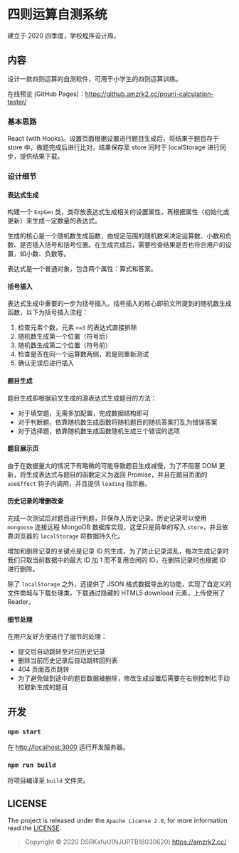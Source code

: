 # 四则运算自测系统

建立于 2020 四季度，学校程序设计周。

## 内容

设计一款四则运算的自测软件，可用于小学生的四则运算训练。

在线预览 (GitHub Pages)：<https://github.amzrk2.cc/pouni-calculation-tester/>

### 基本思路

React (with Hooks)。设置页面根据设置进行题目生成后，将结果于题目存于 store 中。做题完成后进行比对，结果保存至 store 同时于 localStorage 进行同步，提供结果下载。

### 设计细节

#### 表达式生成

构建一个 `ExpGen` 类，类存放表达式生成相关的设置属性，再根据属性（初始化或更新）来生成一定数量的表达式。

生成的核心是一个随机数生成函数，由规定范围的随机数来决定运算数、小数和负数、是否插入括号和括号位置。在生成完成后，需要检查结果是否也符合用户的设置，如小数、负数等。

表达式是一个普通对象，包含两个属性：算式和答案。

#### 括号插入

表达式生成中重要的一步为括号插入。括号插入的核心即前文所提到的随机数生成函数，以下为括号插入流程：

1. 检查元素个数，元素 `<=3` 的表达式直接排除
2. 随机数生成第一个位置（符号后）
3. 随机数生成第二个位置（符号前）
4. 检查是否在同一个运算数两侧，若是则重新测试
5. 确认无误后进行插入

#### 题目生成

题目生成即根据前文生成的源表达式生成题目的方法：

- 对于填空题，无需多加配置，完成数据结构即可
- 对于判断题，依靠随机数生成函数将随机题目的随机答案打乱为错误答案
- 对于选择题，依靠随机数生成函数随机生成三个错误的选项

#### 题目展示页

由于在数据量大的情况下有略微的可能导致题目生成减慢，为了不阻塞 DOM 更新，将生成表达式与题目的函数定义为返回 Promise，并且在题目页面的 `useEffect` 钩子内调用，并且提供 `loading` 指示器。

#### 历史记录的增删改查

完成一次测试后对题目进行判题，并保存入历史记录。历史记录可以使用 `mongoose` 连接远程 MongoDB 数据库实现，这里只是简单的写入 `store`，并且依靠浏览器的 `localStorage` 将数据持久化。

增加和删除记录的关键点是记录 ID 的生成，为了防止记录混乱，每次生成记录时我们只取当前数据中的最大 ID 加 1 而不复用空闲的 ID，在删除记录时也根据 ID 进行删除。

除了 `localStorage` 之外，还提供了 JSON 格式数据导出的功能，实现了自定义的文件商城与下载处理类。下载通过隐藏的 HTML5 download 元素，上传使用了 Reader。

#### 细节处理

在用户友好方便进行了细节的处理：

- 提交后自动跳转至对应历史记录
- 删除当前历史记录后自动跳转回列表
- 404 页面首页跳转
- 为了避免做到途中的题目数据被删除，修改生成设置后需要在右侧控制栏手动拉取新生成的题目

## 开发

### `npm start`

在 [http://localhost:3000](http://localhost:3000) 运行开发服务器。

### `npm run build`

将项目编译至 `build` 文件夹。

## LICENSE

The project is released under the `Apache License 2.0`, for more information read the [LICENSE](https://github.com/amzrk2/pouni-calculation-tester/blob/main/LICENSE).

> Copyright © 2020 DSRKafuU(NJUPTB18030620) <https://amzrk2.cc/>
